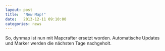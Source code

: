 ```yaml
---
layout: post
title:  "New Map!"
date:   2013-12-11 09:10:00
categories: news
---
```


So, dynmap ist nun mit Mapcrafter ersetzt worden. Automatische Updates und Marker werden die nächsten Tage nachgeholt.

